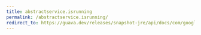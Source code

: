 ```yaml
---
title: abstractservice.isrunning
permalink: /abstractservice.isrunning/
redirect_to: https://guava.dev/releases/snapshot-jre/api/docs/com/google/common/util/concurrent/AbstractService.html#isRunning--
---
```


